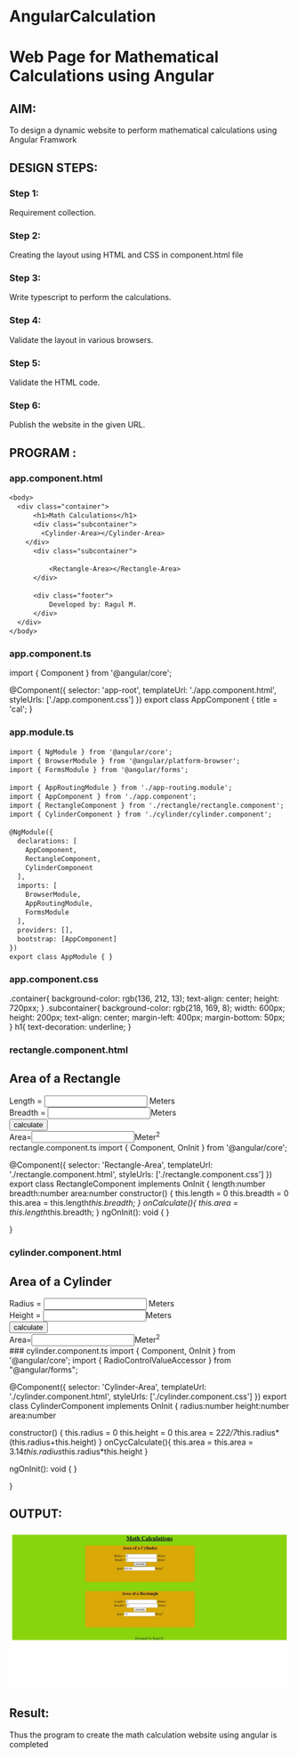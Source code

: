 # AngularCalculation

# Web Page for Mathematical Calculations using Angular

## AIM:
To design a dynamic website to perform mathematical calculations using Angular Framwork

## DESIGN STEPS:

### Step 1:

Requirement collection.

### Step 2:

Creating the layout using HTML and CSS in component.html file

### Step 3:

Write typescript to perform the calculations.

### Step 4:

Validate the layout in various browsers.

### Step 5:

Validate the HTML code.

### Step 6:

Publish the website in the given URL.

## PROGRAM :
### app.component.html
~~~
<body>
  <div class="container">
      <h1>Math Calculations</h1>
      <div class="subcontainer">
        <Cylinder-Area></Cylinder-Area>
    </div>
      <div class="subcontainer">
          
          <Rectangle-Area></Rectangle-Area>
      </div>
      
      <div class="footer">
          Developed by: Ragul M.
      </div>
  </div>
</body>
~~~
### app.component.ts
import { Component } from '@angular/core';

@Component({
  selector: 'app-root',
  templateUrl: './app.component.html',
  styleUrls: ['./app.component.css']
})
export class AppComponent {
  title = 'cal';
}

### app.module.ts
~~~
import { NgModule } from '@angular/core';
import { BrowserModule } from '@angular/platform-browser';
import { FormsModule } from '@angular/forms';

import { AppRoutingModule } from './app-routing.module';
import { AppComponent } from './app.component';
import { RectangleComponent } from './rectangle/rectangle.component';
import { CylinderComponent } from './cylinder/cylinder.component';

@NgModule({
  declarations: [
    AppComponent,
    RectangleComponent,
    CylinderComponent
  ],
  imports: [
    BrowserModule,
    AppRoutingModule,
    FormsModule
  ],
  providers: [],
  bootstrap: [AppComponent]
})
export class AppModule { }
~~~
### app.component.css
.container{
    background-color: rgb(136, 212, 13);
    text-align: center;
    height: 720pxx;
}
.subcontainer{
    background-color: rgb(218, 169, 8);
    width: 600px;
    height: 200px;
    text-align: center;
    margin-left: 400px;
    margin-bottom: 50px;
}
h1{
    text-decoration: underline;
}
### rectangle.component.html
<div>
    <h2>Area of a Rectangle</h2>
    Length = <input  type="text" [(ngModel)]="length"> Meters<br>
    Breadth = <input [(ngModel)]="breadth"type ="text">Meters<br>
    <input type="button" (click)="onCalculate()" value="calculate"><br>
    Area=<input [value]="area" type="text" >Meter<sup>2</sup>
</div>
rectangle.component.ts
import { Component, OnInit } from '@angular/core';

@Component({
  selector: 'Rectangle-Area',
  templateUrl: './rectangle.component.html',
  styleUrls: ['./rectangle.component.css']
})
export class RectangleComponent implements OnInit {
  length:number
  breadth:number
  area:number
  constructor() {
    this.length = 0
    this.breadth = 0
    this.area = this.length*this.breadth;
   }
   onCalculate(){
    this.area = this.length*this.breadth;
}
  ngOnInit(): void {
  }

}
### cylinder.component.html
<div>
    <h2>Area of a Cylinder</h2>
    Radius = <input  type="text" [(ngModel)]="radius"> Meters<br>
    Height = <input [(ngModel)]="height"type ="text">Meters<br>
    <input type="button" (click)="onCycCalculate()" value="calculate"><br>
    Area=<input [value]="area" type="text" >Meter<sup>2</sup>
</div> 
### cylinder.component.ts
import { Component, OnInit } from '@angular/core';
import { RadioControlValueAccessor } from "@angular/forms";

@Component({
  selector: 'Cylinder-Area',
  templateUrl: './cylinder.component.html',
  styleUrls: ['./cylinder.component.css']
})
export class CylinderComponent implements OnInit {
  radius:number
  height:number
  area:number

  constructor() {
    this.radius = 0
        this.height = 0
        this.area = 2*22/7*this.radius*(this.radius+this.height)
   }
   onCycCalculate(){
    this.area = this.area = 3.14*this.radius*this.radius*this.height
   }

  ngOnInit(): void {
  }

}
## OUTPUT:
![output](https://github.com/ragulmani936/AngularCalculation/blob/main/Screenshot.jpeg)



## Result:
Thus the program to create the math calculation website using angular is completed
